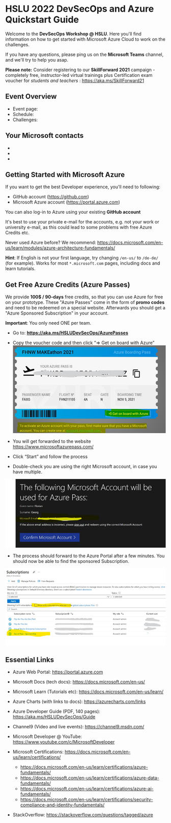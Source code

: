 # HSLU 2022 DevSecOps and Azure Quickstart Guide

Welcome to the **DevSecOps Workshop @ HSLU**. Here you'll find information on how to get started with Microsoft Azure Cloud to work on the challenges.


If you have any questions, please ping us on the __Microsoft Teams__ channel, and we'll try to help you asap.


**Please note:** Consider registering to our __SkillForward 2021__ campaign - completely free, instructor-led virtual trainings plus Certification exam voucher for *students and teachers* : https://aka.ms/SkillForward21




## Event Overview
- Event page: 
- Schedule: 
- Challenges: 

## Your Microsoft contacts
- 
- 
- 

## Getting Started with Microsoft Azure
If you want to get the best Developer experience, you'll need to following:
- GitHub account (https://github.com)
- Microsoft Azure account (https://portal.azure.com) 

You can also log-in to Azure using your existing __GitHub account__


It's best to use your private e-mail for the accounts, e.g. not your work or university e-mail, as this could lead to some problems with free Azure Credits etc.

Never used Azure before?
We recommend: https://docs.microsoft.com/en-us/learn/modules/azure-architecture-fundamentals/

__Hint__: 
If English is not your first language, try changing `/en-us/` to `/de-de/` (for example). Works for most `*.microsoft.com` pages, including docs and learn tutorials.




## Get Free Azure Credits (Azure Passes)
We provide __100$ / 90-days__ free credits, so that you can use Azure for free on your prototype. 
These "Azure Passes" come in the form of __promo codes__ and need to be redeemed on a special website. Afterwards you should get a "Azure Sponsored Subscription" in your account.

__Important__: You only need ONE per team.

* Go to: __https://aka.ms/HSLUDevSecOps/AzurePasses__
* Copy the voucher code and then click “=> Get on board with Azure”
![](img/checkin_pass.jpg)

* You will get forwarded to the website https://www.microsoftazurepass.com/
* Click “Start” and follow the process
* Double-check you are using the right Microsoft account, in case you have multiple.

![](img/confirm_account.jpg)

* The process should forward to the Azure Portal after a few minutes. You should now be able to find the sponsored Subscription.

![](img/sponsored_subscription.jpg)



	

## Essential Links

- Azure Web Portal:  https://portal.azure.com
- Microsoft Docs (tech docs): https://docs.microsoft.com/en-us/
- Microsoft Learn (Tutorials etc): https://docs.microsoft.com/en-us/learn/
- Azure Charts (with links to docs): https://azurecharts.com/links


- Azure Developer Guide (PDF, 140 pages): 
https://aka.ms/HSLUDevSecOps/Guide



- Channel9 (Video and live events): https://channel9.msdn.com/
- Microsoft Developer @ YouTube: https://www.youtube.com/c/MicrosoftDeveloper


- Microsoft Certifications: https://docs.microsoft.com/en-us/learn/certifications/

    - https://docs.microsoft.com/en-us/learn/certifications/azure-fundamentals/
    - https://docs.microsoft.com/en-us/learn/certifications/azure-data-fundamentals/
    - https://docs.microsoft.com/en-us/learn/certifications/azure-ai-fundamentals/
    - https://docs.microsoft.com/en-us/learn/certifications/security-compliance-and-identity-fundamentals/


- StackOverflow: https://stackoverflow.com/questions/tagged/azure

